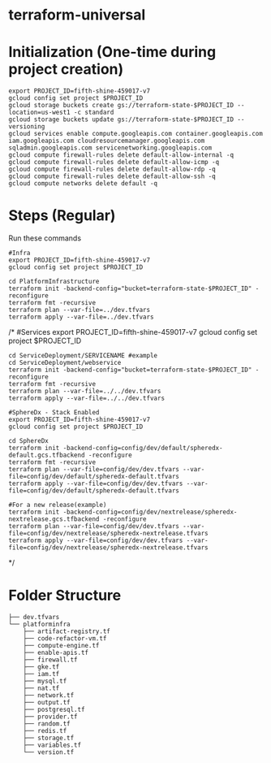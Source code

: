 # terraform-universal

# Initialization (One-time during project creation)

    export PROJECT_ID=fifth-shine-459017-v7
    gcloud config set project $PROJECT_ID
    gcloud storage buckets create gs://terraform-state-$PROJECT_ID --location=us-west1 -c standard
    gcloud storage buckets update gs://terraform-state-$PROJECT_ID --versioning
    gcloud services enable compute.googleapis.com container.googleapis.com iam.googleapis.com cloudresourcemanager.googleapis.com sqladmin.googleapis.com servicenetworking.googleapis.com 
    gcloud compute firewall-rules delete default-allow-internal -q
    gcloud compute firewall-rules delete default-allow-icmp -q
    gcloud compute firewall-rules delete default-allow-rdp -q
    gcloud compute firewall-rules delete default-allow-ssh -q
    gcloud compute networks delete default -q 

# Steps (Regular)
Run these commands
    
    #Infra
    export PROJECT_ID=fifth-shine-459017-v7
    gcloud config set project $PROJECT_ID

    cd PlatformInfrastructure
    terraform init -backend-config="bucket=terraform-state-$PROJECT_ID" -reconfigure
    terraform fmt -recursive
    terraform plan --var-file=../dev.tfvars
    terraform apply --var-file=../dev.tfvars
/*
    #Services
    export PROJECT_ID=fifth-shine-459017-v7
    gcloud config set project $PROJECT_ID
    
    cd ServiceDeployment/SERVICENAME #example 
    cd ServiceDeployment/webservice
    terraform init -backend-config="bucket=terraform-state-$PROJECT_ID" -reconfigure
    terraform fmt -recursive
    terraform plan --var-file=../../dev.tfvars
    terraform apply --var-file=../../dev.tfvars

    #SphereDx - Stack Enabled
    export PROJECT_ID=fifth-shine-459017-v7
    gcloud config set project $PROJECT_ID
    
    cd SphereDx
    terraform init -backend-config=config/dev/default/spheredx-default.gcs.tfbackend -reconfigure
    terraform fmt -recursive
    terraform plan --var-file=config/dev/dev.tfvars --var-file=config/dev/default/spheredx-default.tfvars
    terraform apply --var-file=config/dev/dev.tfvars --var-file=config/dev/default/spheredx-default.tfvars

    #For a new release(example)
    terraform init -backend-config=config/dev/nextrelease/spheredx-nextrelease.gcs.tfbackend -reconfigure
    terraform plan --var-file=config/dev/dev.tfvars --var-file=config/dev/nextrelease/spheredx-nextrelease.tfvars
    terraform apply --var-file=config/dev/dev.tfvars --var-file=config/dev/nextrelease/spheredx-nextrelease.tfvars    
*/

# Folder Structure
    ├── dev.tfvars
    └── platforminfra
        ├── artifact-registry.tf
        ├── code-refactor-vm.tf
        ├── compute-engine.tf
        ├── enable-apis.tf
        ├── firewall.tf
        ├── gke.tf
        ├── iam.tf
        ├── mysql.tf
        ├── nat.tf
        ├── network.tf
        ├── output.tf
        ├── postgresql.tf
        ├── provider.tf
        ├── random.tf
        ├── redis.tf
        ├── storage.tf
        ├── variables.tf
        └── version.tf


